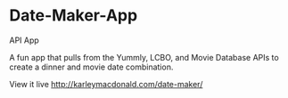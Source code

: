# Date-Maker-App
API App

A fun app that pulls from the Yummly, LCBO, and Movie Database APIs to create a dinner and movie date combination.

View it live http://karleymacdonald.com/date-maker/
